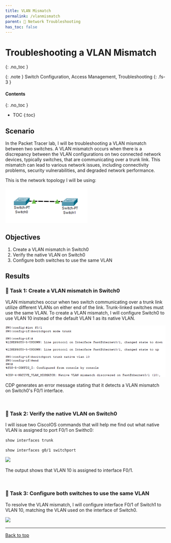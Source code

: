 ```yaml
---
title: VLAN Mismatch
permalink: /vlanmismatch
parent: 🔧 Network Troubleshooting
has_toc: false
---
```

# Troubleshooting a VLAN Mismatch
{: .no_toc }

{: .note }
Switch Configuration, Access Management, Troubleshooting
{: .fs-3 }

#### Contents
{: .no_toc }
- TOC
{:toc}

## Scenario
In the Packet Tracer lab, I will be troubleshooting a VLAN mismatch between two switches. A VLAN mismatch occurs when there is a discrepancy between the VLAN configurations on two connected network devices, typically switches, that are communicating over a trunk link. This mismatch can lead to various network issues, including connectivity problems, security vulnerabilities, and degraded network performance.

This is the network topology I will be using:

![](/assets/images/101netplus/96_vlanmismatch/topology.png)

## Objectives

1. Create a VLAN mismatch in Switch0
2. Verify the native VLAN on Switch0
3. Configure both switches to use the same VLAN

## Results
### 📄 Task 1: Create a VLAN mismatch in Switch0

VLAN mismatches occur when two switch communicating over a trunk link utilize different VLANs on either end of the link. Trunk-linked switches must use the same VLAN. To create a VLAN mismatch, I will configure Switch0 to use VLAN 10 instead of the default VLAN 1 as its native VLAN.

![](/assets/images/101netplus/96_vlanmismatch/switch0_mismatch.png)

CDP generates an error message stating that it detects a VLAN mismatch on Switch0's F0/1 interface.

<br>

### 📄 Task 2: Verify the native VLAN on Switch0

I will issue two CiscoIOS commands that will help me find out what native VLAN is assigned to port F0/1 on Swithc0:

```show interfaces trunk```

```show interfaces g0/1 switchport```

![](/assets/images/101netplus/96_vlanmismatch/switch0_vlan10.png)

The output shows that VLAN 10 is assigned to interface F0/1.

<br>

### 📄 Task 3: Configure both switches to use the same VLAN

To resolve the VLAN mismatch, I will configure interface F0/1 of Switch1 to VLAN 10, matching the VLAN used on the interface of Switch0.

![](/assets/images/101netplus/96_vlanmismatch/switch1_vlan10.png)

---

<a href="#top" id="back-to-top">Back to top</a>